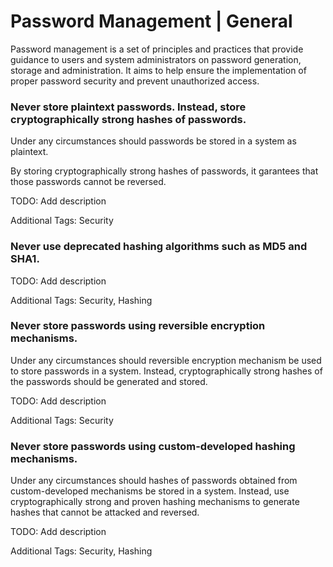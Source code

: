 # Password Management | General

Password management is a set of principles and practices that provide guidance to users and system administrators on password generation, storage and administration. It aims
to help ensure the implementation of proper password security and prevent unauthorized access.
<br>

### Never store plaintext passwords. Instead, store cryptographically strong hashes of passwords.

Under any circumstances should passwords be stored in a system as plaintext.

By storing cryptographically strong hashes of passwords, it garantees that those passwords cannot be reversed.

TODO: Add description

Additional Tags: Security
<br>

### Never use deprecated hashing algorithms such as MD5 and SHA1.

TODO: Add description

Additional Tags: Security, Hashing
<br>


### Never store passwords using reversible encryption mechanisms.

Under any circumstances should reversible encryption mechanism be used to store passwords in a system. Instead, cryptographically strong hashes of the passwords should be
generated and stored.

TODO: Add description

Additional Tags: Security
<br>


### Never store passwords using custom-developed hashing mechanisms.

Under any circumstances should hashes of passwords obtained from custom-developed mechanisms be stored in a system. Instead, use cryptographically strong and proven hashing
mechanisms to generate hashes that cannot be attacked and reversed.

TODO: Add description

Additional Tags: Security, Hashing
<br>


